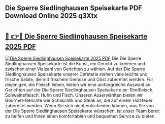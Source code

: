 ## Die Sperre Siedlinghausen Speisekarte PDF Download Online 2025 q3Xtx

# <h2><a href="http://gceb0i.nevu.top/?p=Die+Sperre+Siedlinghausen+Speisekarte">🔗 👉🔴 Die Sperre Siedlinghausen Speisekarte 2025 PDF</a></h2>

[![Die Sperre Siedlinghausen Speisekarte 2025 PDF](https://i.imgur.com/dBaPXMq.png)](http://gceb0i.nevu.top/?p=Die+Sperre+Siedlinghausen+Speisekarte)
Die Die Sperre Siedlinghausen Speisekarte ist die Kunst, ein Gericht zu kreieren und zwischen einer Vielzahl von Gerichten zu wählen. Auf der Die Sperre Siedlinghausen Speisekarte unserer Cafeteria stehen viele leichte und frische Salate, die mit frischem Gemüse und Obst zubereitet werden. Für diejenigen, die Fleisch lieben, bieten wir eine umfangreiche Auswahl an Gerichten auf der Die Sperre Siedlinghausen Speisekarte an: Rindfleisch, Schweinefleisch, Huhn und Fisch. Unseren Auserwählten bieten wir Gourmet-Gerichte wie Schaschlik und Steak an, die auf einem Holzfeuer zubereitet werden. Wenn Sie sich nicht entscheiden können, was Sie von der Die Sperre Siedlinghausen Speisekarte wünschen, ist unser Team bereit zu helfen und Ihnen einen komfortablen und bequemen Service zu bieten.

